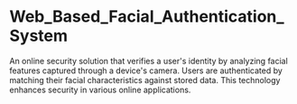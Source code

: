 # Web_Based_Facial_Authentication_System
An online security solution that verifies a user's identity by analyzing facial features captured through a device's camera. Users are authenticated by matching their facial characteristics against stored data. This technology enhances security in various online applications.
